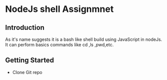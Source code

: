 # NodeJs shell Assignmnet

## Introduction

As it's name suggests it is a bash like shell build using JavaScript in nodeJs. It can perform basics commands like cd ,ls ,pwd,etc.

## Getting Started

- Clone Git repo
